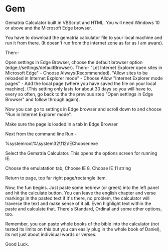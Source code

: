# Gem
Gematria Calculator built in VBScript and HTML.
You will need Windows 10 or above and the Microsoft Edge browser.

You have to download the gematria calculator file to your local machine and run it from there.
(It doesn't run from the internet zone as far as I am aware).

Then:-

Open settings in Edge Browser,  choose the default browser option (edge://settings/defaultBrowser).
Then:- 
"Let Internet Explorer open sites in Microsoft Edge" -  Choose Always(Recommended).
"Allow sites to be reloaded in Internet Explorer mode" - Choose Allow
"Internet Explorer mode pages" - Add the local page (where you have saved the file on your local machine).
(This setting only lasts for about 30 days so you will have to, every so often, go back to the the previous step "Open settings in Edge Browser" and follow through again).

Now you can go to settings in Edge browser and scroll down to and choose  "Run in Internet Explorer mode". 

Make sure the page is loaded in a tab in Edge Browser

Next from the command line
Run:-

%systemroot%\system32\f12\IEChooser.exe

Select the Gematria Calculator. This opens the options screen for running IE.

Choose the emulatation tab, 
Choose IE 8, 
Choose IE 11 string 

Return to page, top far right page/rectangle item.

Now, the fun begins. Just paste some hebrew (or greek) into the left panel and hit the calculate button. You can leave the english chapter and verse markings in the pasted text if it's there, no problem, the calculator will traverse the text and make sense of it all.  Even highlight text within the paste and calculate that. There's Standard, Ordinal and some other options, too.

Remember, you can paste whole books of the bible into the calculator (not tested its limits on this but you can easily plug in the whole book of Daniel), its not just about individual words or verses.

Good Luck.
